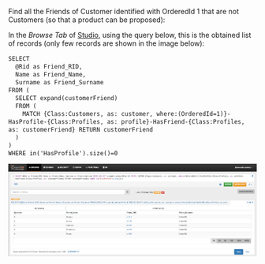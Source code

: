Find all the Friends of Customer identified with OrderedId 1 that are not Customers (so that a product can be proposed):

In the _Browse Tab_ of [Studio](../../../studio/README.md), using the query below, this is the obtained list of records (only few records are shown in the image below):

<pre><code class="lang-sql">SELECT 
  @Rid as Friend_RID, 
  Name as Friend_Name, 
  Surname as Friend_Surname 
FROM (
  SELECT expand(customerFriend) 
  FROM (
    MATCH {Class:Customers, as: customer, where:(OrderedId=1)}-HasProfile-{Class:Profiles, as: profile}-HasFriend-{Class:Profiles, as: customerFriend} RETURN customerFriend
  )
) 
WHERE in('HasProfile').size()=0
</code></pre>

![](../../../images/demo-dbs/social-travel-agency/query_7_browse.png)